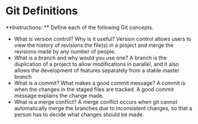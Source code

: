 # Git Definitions

**Instructions: ** Define each of the following Git concepts.

* What is version control?  Why is it useful?
Version control allows users to view the history of revisions the file(s) in a project and merge the revisions made by any number of people.
* What is a branch and why would you use one?
A branch is the duplication of a project to allow modifications in parallel, and it also allows the development of features separately from a stable master branch
* What is a commit? What makes a good commit message?
A commit is when the changes in the staged files are tracked. A good commit message explains the change made.
* What is a merge conflict?
A merge conflict occurs when git cannot automatically merge the branches due to inconsistent changes, so that a person has to decide what changes should be made.
